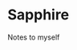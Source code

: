 # Sapphire

Notes to myself

<!--treba da se instalira bootstrap
ng add ngx-bootstrap mora da se doda u client
-->
